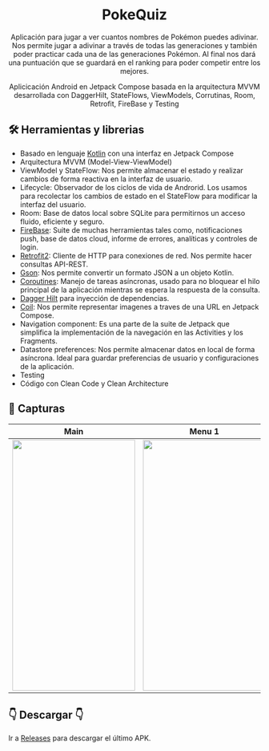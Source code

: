 <h1 align="center">PokeQuiz</h1>

<p align="center">  
  Aplicación para jugar a ver cuantos nombres de Pokémon puedes adivinar. Nos permite jugar a adivinar a través de todas las generaciones y también poder practicar cada una de las generaciones Pokémon. Al final nos dará una puntuación que se guardará en el ranking para poder competir entre los mejores.
</p>
<p align="center">   
  Aplicicación Android en Jetpack Compose basada en la arquitectura MVVM desarrollada con DaggerHilt, StateFlows, ViewModels, Corrutinas, Room, Retrofit, FireBase y Testing
</p>

## 🛠 Herramientas y librerias
- Basado en lenguaje [Kotlin](https://kotlinlang.org/) con una interfaz en Jetpack Compose
- Arquitectura MVVM (Model-View-ViewModel)
- ViewModel y StateFlow: Nos permite almacenar el estado y realizar cambios de forma reactiva en la interfaz de usuario.
- Lifecycle: Observador de los ciclos de vida de Androrid. Los usamos para recolectar los cambios de estado en el StateFlow para modificar la interfaz del usuario.
- Room: Base de datos local sobre SQLite para permitirnos un acceso fluido, eficiente y seguro.
- [FireBase](https://github.com/firebase/firebase-android-sdk): Suite de muchas herramientas tales como, notificaciones push, base de datos cloud, informe de errores, analíticas y controles de login.
- [Retrofit2](https://github.com/square/retrofit): Cliente de HTTP para conexiones de red. Nos permite hacer consultas API-REST.
- [Gson](https://github.com/google/gson): Nos permite convertir un formato JSON a un objeto Kotlin.
- [Coroutines](https://github.com/Kotlin/kotlinx.coroutines): Manejo de tareas asíncronas, usado para no bloquear el hilo principal de la aplicación mientras se espera la respuesta de la consulta.
- [Dagger Hilt](https://dagger.dev/hilt/) para inyección de dependencias.
- [Coil](https://github.com/coil-kt/coil): Nos permite representar imagenes a traves de una URL en Jetpack Compose.
- Navigation component: Es una parte de la suite de Jetpack que simplifica la implementación de la navegación en las Activities y los Fragments.
- Datastore preferences: Nos permite almacenar datos en local de forma asíncrona. Ideal para guardar preferencias de usuario y configuraciones de la aplicación.
- Testing
- Código con Clean Code y Clean Architecture

## 📱 Capturas
| Main | Menu 1 | Menu 2 |
|--|--|--|
| <img src="" width="245" height="500"> | <img src="" width="245" height="500"> | <img src="" width="245" height="500">

## 👇 Descargar 👇
Ir a [Releases](https://github.com/AudyDevs/PokeQuiz/releases) para descargar el último APK.
